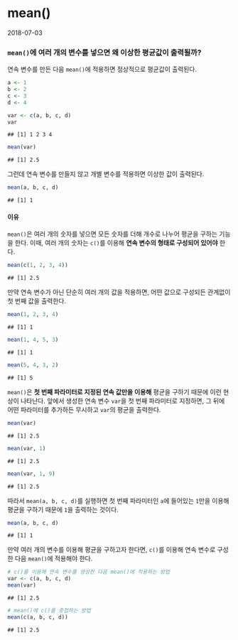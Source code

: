 mean()
================
2018-07-03

### `mean()`에 여러 개의 변수를 넣으면 왜 이상한 평균값이 출력될까?

연속 변수를 만든 다음 `mean()`에 적용하면 정상적으로 평균값이 출력된다.

``` r
a <- 1
b <- 2
c <- 3
d <- 4

var <- c(a, b, c, d)
var
```

    ## [1] 1 2 3 4

``` r
mean(var)
```

    ## [1] 2.5

그런데 연속 변수를 만들지 않고 개별 변수를 적용하면 이상한 값이 출력된다.

``` r
mean(a, b, c, d)
```

    ## [1] 1

#### 이유

`mean()`은 여러 개의 숫자를 넣으면 모든 숫자를 더해 개수로 나누어 평균을 구하는 기능을 한다. 이때, 여러 개의 숫자는 `c()`를 이용해 **연속 변수의 형태로 구성되어 있어야** 한다.

``` r
mean(c(1, 2, 3, 4))
```

    ## [1] 2.5

만약 연속 변수가 아닌 단순히 여러 개의 값을 적용하면, 어떤 값으로 구성되든 관계없이 첫 번째 값을 출력한다.

``` r
mean(1, 2, 3, 4)
```

    ## [1] 1

``` r
mean(1, 4, 5, 3)
```

    ## [1] 1

``` r
mean(5, 4, 3, 2)
```

    ## [1] 5

`mean()`은 **첫 번째 파라미터로 지정된 연속 값만을 이용해** 평균을 구하기 때문에 이런 현상이 나타난다. 앞에서 생성한 연속 변수 `var`을 첫 번째 파라미터로 지정하면, 그 뒤에 어떤 파라미터를 추가하든 무시하고 `var`의 평균을 출력한다.

``` r
mean(var)
```

    ## [1] 2.5

``` r
mean(var, 1)
```

    ## [1] 2.5

``` r
mean(var, 1, 9)
```

    ## [1] 2.5

따라서 `mean(a, b, c, d)`를 실행하면 첫 번째 파라미터인 `a`에 들어있는 `1`만을 이용해 평균을 구하기 때문에 `1`을 출력하는 것이다.

``` r
mean(a, b, c, d)
```

    ## [1] 1

만약 여러 개의 변수를 이용해 평균을 구하고자 한다면, `c()`를 이용해 연속 변수로 구성한 다음 `mean()`에 적용해야 한다.

``` r
# c()를 이용해 연속 변수를 생성한 다음 mean()에 적용하는 방법
var <- c(a, b, c, d)
mean(var)
```

    ## [1] 2.5

``` r
# mean()에 c()를 중첩하는 방법
mean(c(a, b, c, d))
```

    ## [1] 2.5
